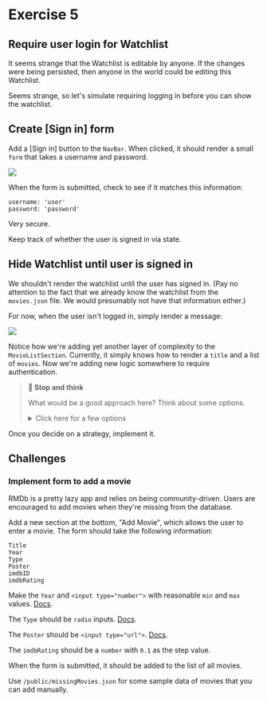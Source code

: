 # Exercise 5

## Require user login for Watchlist

It seems strange that the Watchlist is editable by anyone. If the changes were being persisted, then anyone in the world could be editing this Watchlist.

Seems strange, so let's simulate requiring logging in before you can show the watchlist.

## Create [Sign in] form

Add a [Sign in] button to the `NavBar`. When clicked, it should render a small `form` that takes a username and password.

![](https://i.imgur.com/m0lr7va.png)

When the form is submitted, check to see if it matches this information:

```
username: 'user'
password: 'password'
```

Very secure. 

Keep track of whether the user is signed in via state.

## Hide Watchlist until user is signed in

We shouldn't render the watchlist until the user has signed in. (Pay no attention to the fact that we already know the watchlist from the `movies.json` file. We would presumably not have that information either.)

For now, when the user isn't logged in, simply render a message:

![](https://i.imgur.com/6fYFXyo.png)

Notice how we're adding yet another layer of complexity to the `MovieListSection`. Currently, it simply knows how to render a `title` and a list of `movies`. Now we're adding new logic somewhere to require authentication.

> **🤔 Stop and think**
> 
> What would be a good approach here? Think about some options.
> 
>
> <details><summary>Click here for a few options</summary>
> 
> 1. Inside `App`, when the user is not logged on display one message, otherwise display the `MovieListSection`
> 1. Encapsulate a `Watchlist` component that uses the `MovieListSection`. When the user is not logged in, display one message, otherwise display the `MovieListSection`.
> 1. Create an `AuthenticatedMovieListSection` which takes similar information, but now it can be reused for other sections.
> 1. Refactor the `MovieListSection` to take `isAuthenticated`, `authRequired`, and `children`. When `authRequired && !isAuthenticated`, display the children and not the movie list. Then customize the "auth required" message. 
> 
> </details>

Once you decide on a strategy, implement it.

## Challenges

### Implement form to add a movie

RMDb is a pretty lazy app and relies on being community-driven. Users are encouraged to add movies when they're missing from the database.

Add a new section at the bottom, "Add Movie", which allows the user to enter a movie. The form should take the following information:

```
Title
Year
Type
Poster
imdbID
imdbRating
```

Make the `Year` and `<input type="number">` with reasonable `min` and `max` values. [Docs](https://developer.mozilla.org/en-US/docs/Web/HTML/Element/input/number). 

The `Type` should be `radio` inputs. [Docs](https://developer.mozilla.org/en-US/docs/Web/HTML/Element/input/radio).

The `Poster` should be `<input type="url">`. [Docs](https://developer.mozilla.org/en-US/docs/Web/HTML/Element/input/url).

The `imdbRating` should be a `number` with `0.1` as the step value.

When the form is submitted, it should be added to the list of all movies.

Use `/public/missingMovies.json` for some sample data of movies that you can add manually.
